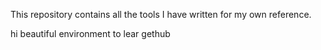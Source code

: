 This repository contains all the tools I have written for my own reference.

hi beautiful environment to lear gethub
